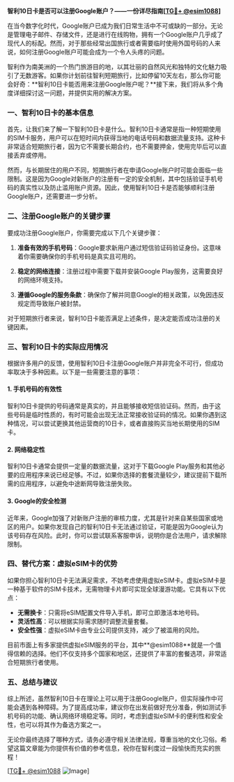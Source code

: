 **智利10日卡是否可以注册Google账户？——一份详尽指南[[TG💪+ @esim1088](https://t.me/s/esim1088)]**

在当今数字化时代，Google账户已成为我们日常生活中不可或缺的一部分。无论是管理电子邮件、存储文件，还是进行在线购物，拥有一个Google账户几乎成了现代人的标配。然而，对于那些经常出国旅行或者需要临时使用外国号码的人来说，如何注册Google账户可能会成为一个令人头疼的问题。

智利作为南美洲的一个热门旅游目的地，以其壮丽的自然风光和独特的文化魅力吸引了无数游客。如果你计划前往智利短期旅行，比如停留10天左右，那么你可能会好奇：**智利10日卡能否用来注册Google账户呢？**接下来，我们将从多个角度详细探讨这一问题，并提供实用的解决方案。

### 一、智利10日卡的基本信息

首先，让我们来了解一下智利10日卡是什么。智利10日卡通常是指一种短期使用的SIM卡服务，用户可以在短时间内获得当地的电话号码和数据流量支持。这种卡非常适合短期旅行者，因为它不需要长期合约，也不需要押金，使用完毕后可以直接丢弃或停用。

然而，与长期居住的用户不同，短期旅行者在申请Google账户时可能会面临一些限制。这是因为Google对新账户的注册有一定的安全机制，其中包括验证手机号码的真实性以及防止滥用账户资源。因此，使用智利10日卡是否能够顺利注册Google账户，还需要进一步分析。

### 二、注册Google账户的关键步骤

要成功注册Google账户，你需要完成以下几个关键步骤：

1. **准备有效的手机号码**：Google要求新用户通过短信验证码验证身份。这意味着你需要确保你的手机号码是真实且可用的。
   
2. **稳定的网络连接**：注册过程中需要下载并安装Google Play服务，这需要良好的网络环境支持。

3. **遵循Google的服务条款**：确保你了解并同意Google的相关政策，以免因违反规定而导致账户被封禁。

对于短期旅行者来说，智利10日卡能否满足上述条件，是决定能否成功注册的关键因素。

### 三、智利10日卡的实际应用情况

根据许多用户的反馈，使用智利10日卡注册Google账户并非完全不可行，但成功率取决于多种因素。以下是一些需要注意的事项：

#### 1. 手机号码的有效性
智利10日卡提供的号码通常是真实的，并且能够接收短信验证码。然而，由于这些号码是临时性质的，有时可能会出现无法正常接收验证码的情况。如果你遇到这种情况，可以尝试更换其他运营商的10日卡，或者直接购买当地长期使用的SIM卡。

#### 2. 网络稳定性
智利10日卡通常会提供一定量的数据流量，这对于下载Google Play服务和其他必要的应用程序来说已经足够。不过，如果你选择的套餐流量较少，建议提前下载所需的应用程序，以避免中途断网导致注册失败。

#### 3. Google的安全检测
近年来，Google加强了对新账户注册的审核力度，尤其是针对来自某些国家或地区的用户。如果你发现自己的智利10日卡无法通过验证，可能是因为Google认为该号码存在风险。此时，你可以尝试联系客服申诉，说明你是合法用户，请求解除限制。

### 四、替代方案：虚拟eSIM卡的优势

如果你担心智利10日卡无法满足需求，不妨考虑使用虚拟eSIM卡。虚拟eSIM卡是一种基于软件的SIM卡技术，无需物理卡片即可实现全球漫游功能。它具有以下优点：

- **无需换卡**：只需将eSIM配置文件导入手机，即可立即激活本地号码。
- **灵活性高**：可以根据实际需求随时调整流量套餐。
- **安全性强**：虚拟eSIM卡由专业公司提供支持，减少了被滥用的风险。

目前市面上有多家提供虚拟eSIM服务的平台，其中**@esim1088**就是一个值得信赖的选择。他们不仅支持多个国家和地区，还提供了丰富的套餐选项，非常适合短期旅行者使用。

### 五、总结与建议

综上所述，虽然智利10日卡在理论上可以用于注册Google账户，但实际操作中可能会遇到各种障碍。为了提高成功率，建议你在出发前做好充分准备，例如测试手机号码的功能、确认网络环境稳定等。同时，考虑到虚拟eSIM卡的便利性和安全性，也可以将其作为备选方案之一。

无论你最终选择了哪种方式，请务必遵守相关法律法规，尊重当地的文化习俗。希望这篇文章能为你提供有价值的参考信息，祝你在智利度过一段愉快而充实的旅程！

[[TG💪+ @esim1088](https://t.me/s/esim1088) ![Image](https://i.postimg.cc/4NQfJmqS/Snipaste-2025-05-13-00-14-12.png)]